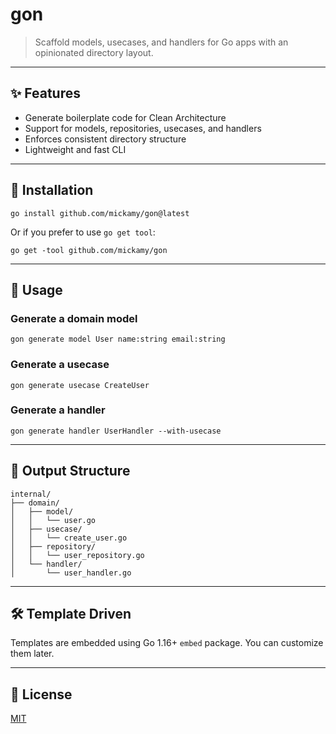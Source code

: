 # gon

> Scaffold models, usecases, and handlers for Go apps with an opinionated directory layout.
>

---

## ✨ Features

- Generate boilerplate code for Clean Architecture
- Support for models, repositories, usecases, and handlers
- Enforces consistent directory structure
- Lightweight and fast CLI

---

## 🚀 Installation

```
go install github.com/mickamy/gon@latest
```

Or if you prefer to use `go get tool`:

```
go get -tool github.com/mickamy/gon
```

---

## 🧪 Usage

### Generate a domain model

```
gon generate model User name:string email:string
```

### Generate a usecase

```
gon generate usecase CreateUser
```

### Generate a handler

```
gon generate handler UserHandler --with-usecase
```

---

## 📁 Output Structure

```
internal/
├── domain/
│   ├── model/
│   │   └── user.go
│   ├── usecase/
│   │   └── create_user.go
│   ├── repository/
│   │   └── user_repository.go
│   └── handler/
│       └── user_handler.go
```

---

## 🛠 Template Driven

Templates are embedded using Go 1.16+ `embed` package. You can customize them later.

---

## 📄 License

[MIT](./LICENSE)
